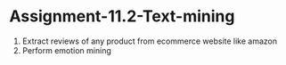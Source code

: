 # Assignment-11.2-Text-mining

1) Extract reviews of any product from ecommerce website like amazon
2) Perform emotion mining
